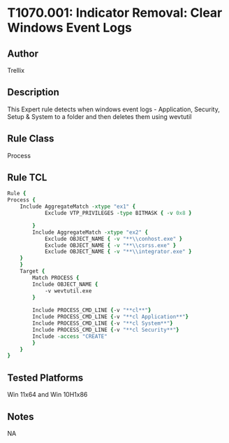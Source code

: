 # T1070.001: Indicator Removal: Clear Windows Event Logs

## Author
Trellix

## Description
This Expert rule detects when windows event logs - Application, Security, Setup & System to a folder and then deletes them using wevtutil

## Rule Class 
Process

## Rule TCL
```tcl
Rule {	
Process {
	Include AggregateMatch -xtype "ex1" {
			Exclude VTP_PRIVILEGES -type BITMASK { -v 0x8 }

		}
		Include AggregateMatch -xtype "ex2" {
			Exclude OBJECT_NAME { -v "**\\conhost.exe" }
			Exclude OBJECT_NAME { -v "**\\csrss.exe" }
			Exclude OBJECT_NAME { -v "**\\integrator.exe" }
	}
	}
	Target {
        Match PROCESS {		
		Include OBJECT_NAME {
			-v wevtutil.exe			
		}	
						
        Include PROCESS_CMD_LINE {-v "**cl**"}
		Include PROCESS_CMD_LINE {-v "**cl Application**"}
		Include PROCESS_CMD_LINE {-v "**cl System**"}
		Include PROCESS_CMD_LINE {-v "**cl Security**"} 
        Include -access "CREATE"           
		}
	} 
}
```

## Tested Platforms
Win 11x64 and Win 10H1x86

## Notes
NA
